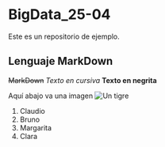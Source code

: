 # BigData_25-04
Este es un repositorio de ejemplo.

## Lenguaje MarkDown

~~MarkDown~~
*Texto en cursiva*
**Texto en negrita**


Aquí abajo va una imagen
![Un tigre](https://www.caracteristicas.co/wp-content/uploads/2018/09/Tigre-e1537475681159.jpg)

<ol>
<li>Claudio</li>
<li>Bruno</li>
<li>Margarita</li>
<li>Clara</li>
</ol>